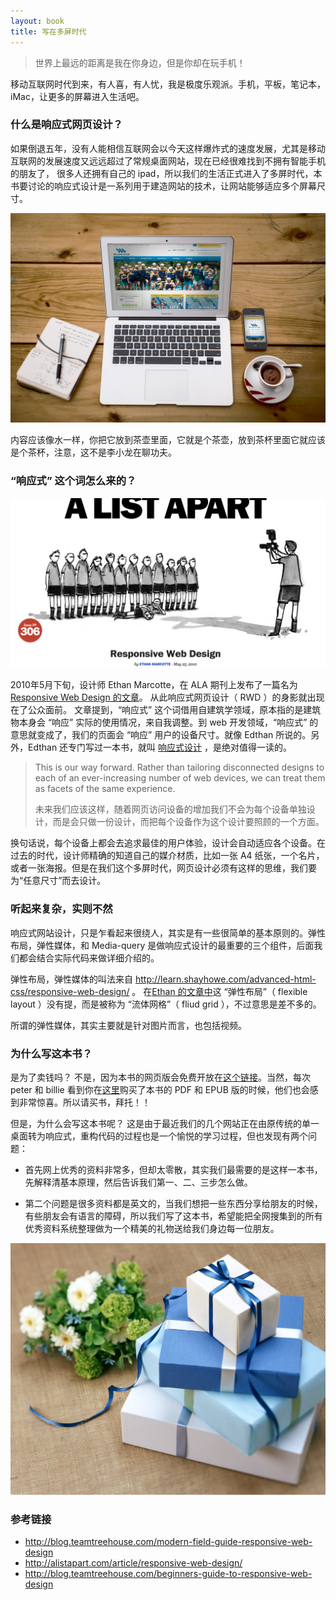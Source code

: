 ```yaml
---
layout: book
title: 写在多屏时代
---
```


> 世界上最远的距离是我在你身边，但是你却在玩手机！

移动互联网时代到来，有人喜，有人忧，我是极度乐观派。手机，平板，笔记本，iMac，让更多的屏幕进入生活吧。

### 什么是响应式网页设计？

如果倒退五年，没有人能相信互联网会以今天这样爆炸式的速度发展，尤其是移动互联网的发展速度又远远超过了常规桌面网站，现在已经很难找到不拥有智能手机的朋友了，
很多人还拥有自己的 ipad，所以我们的生活正式进入了多屏时代，本书要讨论的响应式设计是一系列用于建造网站的技术，让网站能够适应多个屏幕尺寸。

![](images/forward/multiple-screens.jpg)

内容应该像水一样，你把它放到茶壶里面，它就是个茶壶，放到茶杯里面它就应该是个茶杯，注意，这不是李小龙在聊功夫。

### “响应式” 这个词怎么来的？

![](images/forward/responsive-term.png)

2010年5月下旬，设计师 Ethan Marcotte，在 ALA 期刊上发布了一篇名为 [Responsive Web Design 的文章](http://alistapart.com/article/responsive-web-design/)。 从此响应式网页设计（ RWD ）的身影就出现在了公众面前。
文章提到，“响应式” 这个词借用自建筑学领域，原本指的是建筑物本身会 “响应” 实际的使用情况，来自我调整。到 web 开发领域，“响应式” 的意思就变成了，我们的页面会 “响应” 用户的设备尺寸。就像 Edthan 所说的。另外，Edthan 还专门写过一本书，就叫 [响应式设计](http://abookapart.com/products/responsive-web-design) ，是绝对值得一读的。

>This is our way forward. Rather than tailoring disconnected designs to each of an ever-increasing number of web devices, we can treat them as facets of the same experience.
>
>未来我们应该这样，随着网页访问设备的增加我们不会为每个设备单独设计，而是会只做一份设计，而把每个设备作为这个设计要照顾的一个方面。


换句话说，每个设备上都会去追求最佳的用户体验，设计会自动适应各个设备。在过去的时代，设计师精确的知道自己的媒介材质，比如一张 A4 纸张，一个名片，或者一张海报。但是在我们这个多屏时代，网页设计必须有这样的思维，我们要为“任意尺寸”而去设计。


### 听起来复杂，实则不然

响应式网站设计，只是乍看起来很绕人，其实是有一些很简单的基本原则的。弹性布局，弹性媒体，和 Media-query 是做响应式设计的最重要的三个组件，后面我们都会结合实际代码来做详细介绍的。

弹性布局，弹性媒体的叫法来自 <http://learn.shayhowe.com/advanced-html-css/responsive-web-design/> 。
在[Ethan 的文章中](http://alistapart.com/article/responsive-web-design/)这 “弹性布局”（ flexible layout ）没有提，而是被称为 “流体网格”（ fliud grid ），不过意思是差不多的。

所谓的弹性媒体，其实主要就是针对图片而言，也包括视频。

### 为什么写这本书？

是为了卖钱吗？ 不是，因为本书的网页版会免费开放在[这个链接]()。当然，每次 peter 和 billie 看到你在[这里]()购买了本书的 PDF 和 EPUB 版的时候，他们也会感到非常惊喜。所以请买书，拜托！！

但是，为什么会写这本书呢？ 这是由于最近我们的几个网站正在由原传统的单一桌面转为响应式，重构代码的过程也是一个愉悦的学习过程，但也发现有两个问题：

* 首先网上优秀的资料非常多，但却太零散，其实我们最需要的是这样一本书，先解释清基本原理，然后告诉我们第一、二、三步怎么做。

* 第二个问题是很多资料都是英文的，当我们想把一些东西分享给朋友的时候，有些朋友会有语言的障碍，所以我们写了这本书，希望能把全网搜集到的所有优秀资料系统整理做为一个精美的礼物送给我们身边每一位朋友。

![](images/forward/gift.jpg)

<!-- https://teamtreehouse.com/library/responsive-layouts/responsive-theory/what-is-responsive-web-design -->
<!-- 把上面视频中精彩的内容提炼出来，插入到本文 -->

### 参考链接

- <http://blog.teamtreehouse.com/modern-field-guide-responsive-web-design>
- <http://alistapart.com/article/responsive-web-design/>
- <http://blog.teamtreehouse.com/beginners-guide-to-responsive-web-design>
